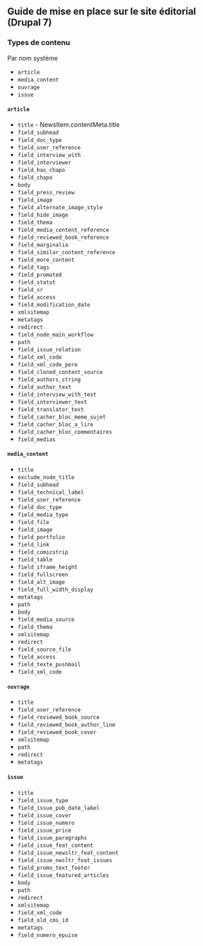 ## Guide de mise en place sur le site éditorial (Drupal 7)

### Types de contenu 

Par nom système

- `article`
- `media_content`
- `ouvrage`
- `issue`

#### `article`

- `title` - NewsItem.contentMeta.title
- `field_subhead`
- `field_doc_type`
- `field_user_reference`
- `field_interview_with`
- `field_interviewer`
- `field_has_chapo`
- `field_chapo`
- `body`
- `field_press_review`
- `field_image`
- `field_alternate_image_style`
- `field_hide_image`
- `field_thema`
- `field_media_content_reference`
- `field_reviewed_book_reference`
- `field_marginalia`
- `field_similar_content_reference`
- `field_more_content`
- `field_tags`
- `field_promoted`
- `field_statut`
- `field_sr`
- `field_access`
- `field_modification_date`
- `xmlsitemap`
- `metatags`
- `redirect`
- `field_node_main_workflow`
- `path`
- `field_issue_relation`
- `field_xml_code`
- `field_xml_code_pere`
- `field_cloned_content_source`
- `field_authors_string`
- `field_author_text`
- `field_interview_with_text`
- `field_interviewer_text`
- `field_translator_text`
- `field_cacher_bloc_meme_sujet`
- `field_cacher_bloc_a_lire`
- `field_cacher_bloc_commentaires`
- `field_medias`

#### `media_content`

- `title`
- `exclude_node_title`
- `field_subhead`
- `field_technical_label`
- `field_user_reference`
- `field_doc_type`
- `field_media_type`
- `field_file`
- `field_image`
- `field_portfolio`
- `field_link`
- `field_comicstrip`
- `field_table`
- `field_iframe_height`
- `field_fullscreen`
- `field_alt_image`
- `field_full_width_display`
- `metatags`
- `path`
- `body`
- `field_media_source`
- `field_thema`
- `xmlsitemap`
- `redirect`
- `field_source_file`
- `field_access`
- `field_texte_pushmail`
- `field_xml_code`

#### `ouvrage`

- `title`
- `field_user_reference`
- `field_reviewed_book_source`
- `field_reviewed_book_author_line`
- `field_reviewed_book_cover`
- `xmlsitemap`
- `path`
- `redirect`
- `metatags`

#### `issue`

- `title`
- `field_issue_type`
- `field_issue_pub_date_label`
- `field_issue_cover`
- `field_issue_numero`
- `field_issue_price`
- `field_issue_paragraphs`
- `field_issue_feat_content`
- `field_issue_newsltr_feat_content`
- `field_issue_nwsltr_feat_issues`
- `field_promo_text_footer`
- `field_issue_featured_articles`
- `body`
- `path`
- `redirect`
- `xmlsitemap`
- `field_xml_code`
- `field_old_cms_id`
- `metatags`
- `field_numero_epuise`
